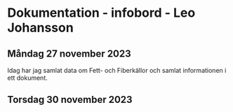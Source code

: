 Dokumentation - infobord - Leo Johansson
=================== 
Måndag 27 november 2023
-----------------
Idag har jag samlat data om Fett- och Fiberkällor och samlat informationen i ett dokument.


Torsdag 30 november 2023
---------------

